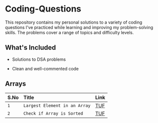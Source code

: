 # Coding-Questions
This repository contains my personal solutions to a variety of coding questions I've practiced while learning and improving my problem-solving skills. The problems cover a range of topics and difficulty levels.

## What's Included

- Solutions to DSA problems

- Clean and well-commented code

## Arrays

| S.No | Title     | Link                       |
| :-------- | :------- | :-------------------------------- |
| `1`      | `Largest Element in an Array` | [TUF](https://takeuforward.org/plus/dsa/problems/largest-element) |
| `2`      | `Check if Array is Sorted` | [TUF](https://takeuforward.org/plus/dsa/problems/check-if-the-array-is-sorted-ii) |
